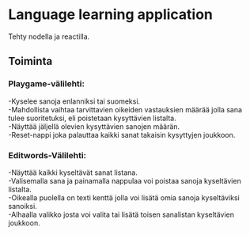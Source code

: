 # Language learning application

Tehty nodella ja reactilla.

## Toiminta
### Playgame-välilehti:
-Kyselee sanoja enlanniksi tai suomeksi.\
-Mahdollista vaihtaa tarvittavien oikeiden vastauksien määrää jolla sana tulee suoritetuksi, eli poistetaan kysyttävien listalta.\
-Näyttää jäljellä olevien kysyttävien sanojen määrän.\
-Reset-nappi joka palauttaa kaikki sanat takaisin kysyttyjen joukkoon.

### Editwords-Välilehti:
-Näyttää kaikki kyseltävät sanat listana.\
-Valisemalla sana ja painamalla nappulaa voi poistaa sanoja kyseltävien listalta.\
-Oikealla puolella on texti kenttä jolla voi lisätä omia sanoja kyseltäviksi sanoiksi.\
-Alhaalla valikko josta voi valita tai lisätä toisen sanalistan kyseltävien joukkoon.
